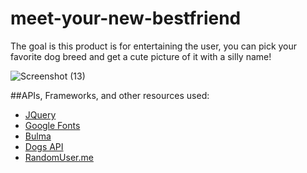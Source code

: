# meet-your-new-bestfriend
The goal is this product is for entertaining the user, you can pick your favorite dog breed and get a cute picture of it with a silly name!

![Screenshot (13)](https://user-images.githubusercontent.com/63944749/182992596-2079bdd6-1283-4d01-bfec-1c3e0ee2f9ca.png)

##APIs, Frameworks, and other resources used:
- [JQuery](https://jquery.com/)
- [Google Fonts](https://developers.google.com/fonts) 
- [Bulma](https://bulma.io/)
- [Dogs API](https://api-ninjas.com/api/dogs)
- [RandomUser.me](https://randomuser.me/)
